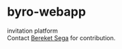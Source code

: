 # byro-webapp
invitation platform <br>
Contact [Bereket Sega](https://github.com/bereketsega) for contribution.
